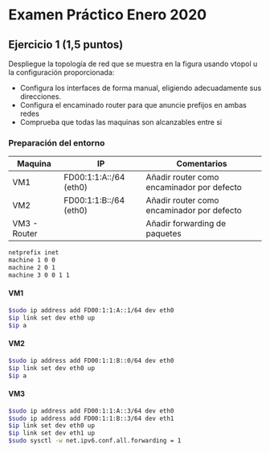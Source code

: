 # Examen Práctico Enero 2020
## Ejercicio 1 (1,5 puntos)
Despliegue la topología de red que se muestra en la figura usando vtopol u la configuración proporcionada: 
- Configura los interfaces de forma manual, eligiendo adecuadamente sus direcciones.
- Configura el encaminado router para que anuncie prefijos en ambas redes
- Comprueba que todas las maquinas son alcanzables entre si

### Preparación del entorno
|Maquina| IP | Comentarios
|--|--|--|
| VM1 | FD00:1:1:A::/64 (eth0)|Añadir router como encaminador por defecto |
| VM2 | FD00:1:1:B::/64 (eth0)| Añadir router como encaminador por defecto|
| VM3 - Router |  | Añadir forwarding de paquetes |

```bash
netprefix inet
machine 1 0 0
machine 2 0 1
machine 3 0 0 1 1
```
#### VM1
```bash
$sudo ip address add FD00:1:1:A::1/64 dev eth0
$ip link set dev eth0 up
$ip a
```
#### VM2
```bash
$sudo ip address add FD00:1:1:B::0/64 dev eth0
$ip link set dev eth0 up
$ip a
```
#### VM3
```bash
$sudo ip address add FD00:1:1:A::3/64 dev eth0
$sudo ip address add FD00:1:1:B::3/64 dev eth1
$ip link set dev eth0 up
$ip link set dev eth1 up
$sudo sysctl -w net.ipv6.conf.all.forwarding = 1
```
<!--stackedit_data:
eyJoaXN0b3J5IjpbLTQzOTE2MDcxNCwyODU2Njk2MTJdfQ==
-->